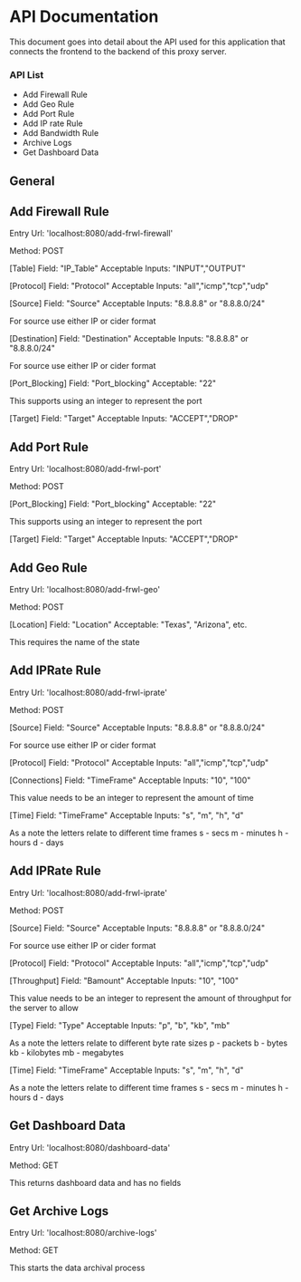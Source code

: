 # API Documentation
This document goes into detail about the API used for this application that connects the frontend to the backend of this proxy server.

### API List
- Add Firewall Rule
- Add Geo Rule
- Add Port Rule
- Add IP rate Rule
- Add Bandwidth Rule
- Archive Logs
- Get Dashboard Data

## General

## Add Firewall Rule
Entry Url: 'localhost:8080/add-frwl-firewall'

Method: POST

[Table] 
Field: "IP_Table"
Acceptable Inputs: "INPUT","OUTPUT"


[Protocol]
Field: "Protocol"
Acceptable Inputs: "all","icmp","tcp","udp"


[Source]
Field: "Source"
Acceptable Inputs: "8.8.8.8" or "8.8.8.0/24"

For source use either IP or cider format


[Destination]
Field: "Destination"
Acceptable Inputs: "8.8.8.8" or "8.8.8.0/24"

For source use either IP or cider format


[Port_Blocking]
Field: "Port_blocking"
Acceptable: "22"

This supports using an integer to represent the port


[Target]
Field: "Target"
Acceptable Inputs: "ACCEPT","DROP"


## Add Port Rule
Entry Url: 'localhost:8080/add-frwl-port'

Method: POST

[Port_Blocking]
Field: "Port_blocking"
Acceptable: "22"

This supports using an integer to represent the port


[Target]
Field: "Target"
Acceptable Inputs: "ACCEPT","DROP"


## Add Geo Rule
Entry Url: 'localhost:8080/add-frwl-geo'

Method: POST

[Location]
Field: "Location"
Acceptable: "Texas", "Arizona", etc.

This requires the name of the state


## Add IPRate Rule
Entry Url: 'localhost:8080/add-frwl-iprate'

Method: POST

[Source]
Field: "Source"
Acceptable Inputs: "8.8.8.8" or "8.8.8.0/24"

For source use either IP or cider format


[Protocol]
Field: "Protocol"
Acceptable Inputs: "all","icmp","tcp","udp"


[Connections]
Field: "TimeFrame"
Acceptable Inputs: "10", "100"

This value needs to be an integer to represent the amount of time


[Time]
Field: "TimeFrame"
Acceptable Inputs: "s", "m", "h", "d"

As a note the letters relate to different time frames
s - secs
m - minutes
h - hours
d - days


## Add IPRate Rule
Entry Url: 'localhost:8080/add-frwl-iprate'

Method: POST

[Source]
Field: "Source"
Acceptable Inputs: "8.8.8.8" or "8.8.8.0/24"

For source use either IP or cider format


[Protocol]
Field: "Protocol"
Acceptable Inputs: "all","icmp","tcp","udp"


[Throughput]
Field: "Bamount"
Acceptable Inputs: "10", "100"

This value needs to be an integer to represent the amount of throughput for the server to allow


[Type]
Field: "Type"
Acceptable Inputs: "p", "b", "kb", "mb"

As a note the letters relate to different byte rate sizes
p - packets
b - bytes
kb - kilobytes
mb - megabytes


[Time]
Field: "TimeFrame"
Acceptable Inputs: "s", "m", "h", "d"

As a note the letters relate to different time frames
s - secs
m - minutes
h - hours
d - days


## Get Dashboard Data
Entry Url: 'localhost:8080/dashboard-data'

Method: GET

This returns dashboard data and has no fields


## Get Archive Logs
Entry Url: 'localhost:8080/archive-logs'

Method: GET

This starts the data archival process
